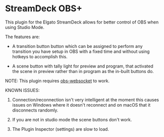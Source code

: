 # StreamDeck OBS+

This plugin for the Elgato StreamDeck allows for better control of OBS when using Studio Mode.

The features are:
- A transition button button which can be assigned to perform any transition you have setup in OBS with a fixed time and without using hotkeys to accomplish this.

- A scene button with tally light for preview and program, that activated the scene in preview rather than in program as the in-built buttons do.

NOTE: This plugin requires [obs-websocket](https://github.com/Palakis/obs-websocket) to work.

KNOWN ISSUES:

1. Connection/reconnection isn't very intelligent at the moment this causes issues on Windows where it doesn't reconnect and on macOS that it disconnects randomly.

2. If you are not in studio mode the scene buttons don't work.

3. The Plugin Inspector (settings) are slow to load.

